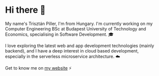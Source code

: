 # Hi there 👋

My name's Trisztán Piller, I'm from Hungary. I'm currently working on my Computer Engineering BSc at Budapest University of Technology and Economics, specialising in Software Development. 🎓

I love exploring the latest web and app development technologies (mainly backend), and I have a deep interest in cloud based development, especially in the serverless microservice architecture. ☁️

Get to know me on [my website](https://triszt4n.xyz/) ⚡
